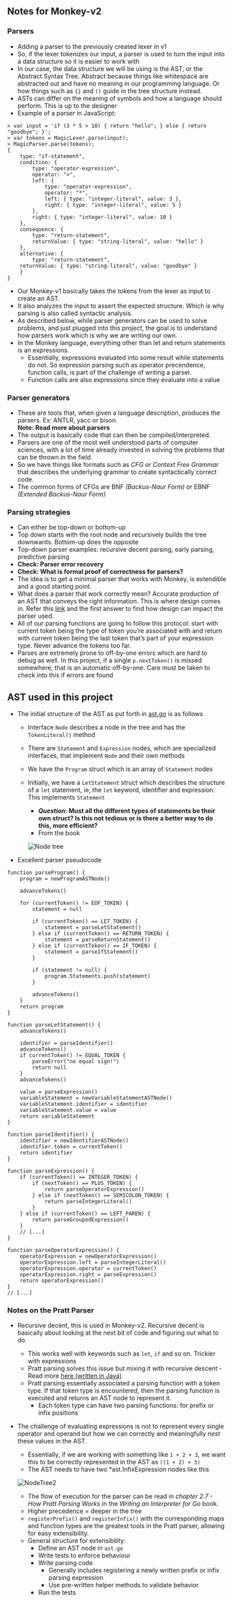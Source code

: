 ## Notes for Monkey-v2

### Parsers
- Adding a parser to the previously created lexer in v1
- So, if the lexer tokenizes our input, a parser is used to turn the input into a data structure so it is easier to work with
- In our case, the data structure we will be using is the AST, or the Abstract Syntax Tree. Abstract because things like whitespace are abstracted
out and have no meaning in our programming language. Or how things such as `{}` and `()` guide in the tree structure instead.
- ASTs can differ on the meaning of symbols and how a language should perform. This is up to the designer
- Example of a parser in JavaScript:
``` 
> var input = 'if (3 * 5 > 10) { return "hello"; } else { return "goodbye"; }';
> var tokens = MagicLexer.parse(input);
> MagicParser.parse(tokens);
{
    type: "if-statement",
    condition: {
        type: "operator-expression",
        operator: ">",
        left: {
            type: "operator-expression",
            operator: "*",
            left: { type: "integer-literal", value: 3 },
            right: { type: "integer-literal", value: 5 }
        },
        right: { type: "integer-literal", value: 10 }
    },
    consequence: {
        type: "return-statement",
        returnValue: { type: "string-literal", value: "hello" }
    },
    alternative: {
        type: "return-statement",
    returnValue: { type: "string-literal", value: "goodbye" }
    }
}
```
- Our Monkey-v1 basically takes the tokens from the lexer as input to create an AST. 
- It also analyzes the input to assert the expected structure. Which is why parsing is also called syntactic analysis.
- As described below, while parser generators can be used to solve problems, and just plugged into this project, the goal is to understand how parsers work which is why we are writing our own.
- In the Monkey language, everything other than let and return statements is an expressions. 
    - Essentially, expressions evaluated into some result while statements do not. So expression parsing such as operator precendence, function calls, is part of the challenge of writing a parser.
    - Function calls are also expressions since they evaluate into a value


### Parser generators
- These are tools that, when given a language description, produces the parsers. Ex: ANTLR, yacc or bison.  
**Note: Read more about parsers**
- The output is basically code that can then be compiled/interpreted.
- Parsers are one of the most well understood parts of computer sciences, with a lot of time already invested in solving the problems
that can be thrown in the field. 
- So we have things like formats such as *CFG or Context Free Grammar* that describes the underlying grammar to create syntactically correct code. 
- The common forms of CFGs are BNF *(Backus-Naur Form)* or EBNF *(Extended Backus-Naur Form)*

### Parsing strategies
- Can either be top-down or bottom-up
- Top down starts with the root node and recursively builds the tree downwards. Bottom-up does the opposite
- Top-down parser examples: recursive decent parsing, early parsing, predictive parsing
- **Check: Parser error recovery**
- **Check: What is formal proof of correctness for parsers?**
- The idea is to get a minimal parser that works with Monkey, is extendible and a good starting point.
- What does a parser that work correctly mean? Accurate production of an AST that conveys the right information. This is where design comes in. Refer this [link](https://stackoverflow.com/questions/16066454/parsing-which-method-choose) and the first answer to find how design can impact the parser used.
- All of our parsing functions are going to follow this protocol: start with current token being the type of token you’re associated with and return with current token being the last token that’s part of your expression type. Never advance the tokens too far.
- Parses are extremely prone to off-by-one errors which are hard to debug as well. In this project, if a single `p.nextToken()` is missed somewhere, that is an automatic off-by-one. Care must be taken to check into this if errors are found

## AST used in this project
- The initial structure of the AST as put forth in [ast.go](/ast/ast.go) is as follows
    - Interface `Node` describes a node in the tree and has the `TokenLiteral()` method
    - There are `Statement` and `Expression` nodes, which are specialized interfaces, that implement `Node` and their own methods
    - We have the `Program` struct which is an array of `Statement` nodes
    - Initially, we have a `LetStatement` struct which describes the structure of a `let` statement, ie, the `let` keyword, identifier and expression. This implements `Statement` 
        - ***Question:* Must all the different types of statements be their own struct? Is this not tedious or is there a better way to do this, more efficient?**
        - From the book  

        ![Node tree](/Learning-Go/monkey-v2/assets/letStatementNodeTree.png)
- Excellent parser pseudocode
```
function parseProgram() {
    program = newProgramASTNode()
    
    advanceTokens()
    
    for (currentToken() != EOF_TOKEN) {
        statement = null

        if (currentToken() == LET_TOKEN) {
            statement = parseLetStatement()
        } else if (currentToken() == RETURN_TOKEN) {
            statement = parseReturnStatement()
        } else if (currentToken() == IF_TOKEN) {
            statement = parseIfStatement()
        }

        if (statement != null) {
            program.Statements.push(statement)
        }

        advanceTokens()
    }
    return program
}

function parseLetStatement() {
    advanceTokens()

    identifier = parseIdentifier()
    advanceTokens()
    if currentToken() != EQUAL_TOKEN {
        parseError("no equal sign!")
        return null 
    }
    advanceTokens()

    value = parseExpression()
    variableStatement = newVariableStatementASTNode()
    variableStatement.identifier = identifier
    variableStatement.value = value
    return variableStatement
}

function parseIdentifier() {
    identifier = newIdentifierASTNode()
    identifier.token = currentToken()
    return identifier
}   

function parseExpression() {
    if (currentToken() == INTEGER_TOKEN) {
        if (nextToken() == PLUS_TOKEN) {
            return parseOperatorExpression()
        } else if (nextToken() == SEMICOLON_TOKEN) {
            return parseIntegerLiteral()
        }
    } else if (currentToken() == LEFT_PAREN) {
        return parseGroupedExpression()
    }
    // [...]
}

function parseOperatorExpression() {
    operatorExpression = newOperatorExpression()    
    operatorExpression.left = parseIntegerLiteral()
    operatorExpression.operator = currentToken()
    operatorExpression.right = parseExpression()
    return operatorExpression()
}
// [...]
```

### Notes on the Pratt Parser
- Recursive decent, this is used in Monkey-v2. Recursive decent is basically about looking at the next bit of code and figuring out what to do.
    - This works well with keywords such as `let`, `if` and so on. Trickier with expressions
    - Pratt parsing solves this issue but mixing it with recursive descent - Read more [here (written in Java)](https://journal.stuffwithstuff.com/2011/03/19/pratt-parsers-expression-parsing-made-easy/)
    - Pratt parsing essentially associated a parsing function with a token type. If that token type is encountered, then the parsing function is
    executed and returns an AST node to represent it.
        - Each token type can have two parsing functions: for prefix or infix positions
- The challenge of evaluating expressions is not to represent every single operator and operand but how we can correctly and meaningfully *nest* these values in the AST.
    - Essentially, if we are working with something like `1 + 2 + 3`, we want this to be correctly represented in the AST as `((1 + 2) + 3)`
    - The AST needs to have two *ast.InfixExpression nodes like this  

    ![NodeTree2](/Learning-Go/monkey-v2/assets/astTreeforAddition.png)  

    - The flow of execution for the parser can be read in *chapter 2.7 - How Pratt Parsing Works* in the *Writing an Interpreter for Go* book.
    - Higher precedence = deeper in the tree 
    - `registerPrefix()` and `registerInfix()` with the corresponding maps and function types are the greatest tools in the Pratt parser, allowing for easy extensibility.
    - General structure for extensibility: 
        - Define an AST node in `ast.go`
        - Write tests to enforce behaviour
        - Write parsing code
            - Generally includes registering a newly written prefix or infix parsing expression
            - Use pre-written helper methods to validate behavior
        - Run the tests
